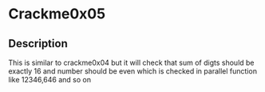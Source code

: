# Crackme0x05
## Description

This is similar to crackme0x04 but it will check that sum of digts should be exactly 16 and number should be even which is checked in parallel function like 12346,646 and so on
